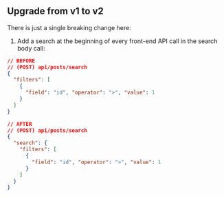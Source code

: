## Upgrade from v1 to v2

There is just a single breaking change here:

1. Add a search at the beginning of every front-end API call in the search body call:

```json
// BEFORE
// (POST) api/posts/search
{
  "filters": [
    {
      "field": "id", "operator": ">", "value": 1
    }
  ]
}

// AFTER
// (POST) api/posts/search
{
  "search": {
    "filters": [
      {
        "field": "id", "operator": ">", "value": 1
      }
    ]
  }
}

```
